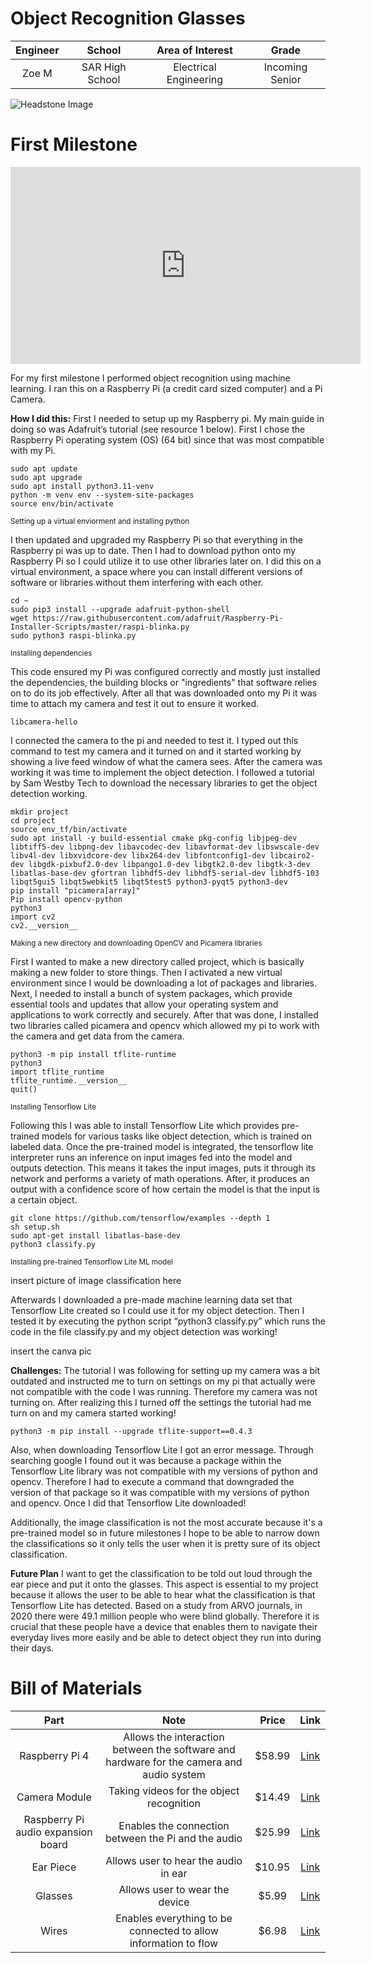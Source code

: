 # Object Recognition Glasses
<!--- Replace this text with a brief description (2-3 sentences) of your project. This description should draw the reader in and make them interested in what you've built. You can include what the biggest challenges, takeaways, and triumphs from completing the project were. As you complete your portfolio, remember your audience is less familiar than you are with all that your project entails!

You should comment out all portions of your portfolio that you have not completed yet, as well as any instructions:
```HTML 
<!--- This is an HTML comment in Markdown -->
<!--- Anything between these symbols will not render on the published site 
```
-->
| **Engineer** | **School** | **Area of Interest** | **Grade** |
|:--:|:--:|:--:|:--:|
| Zoe M | SAR High School | Electrical Engineering | Incoming Senior

<!--- **Replace the BlueStamp logo below with an image of yourself and your completed project. Follow the guide [here](https://tomcam.github.io/least-github-pages/adding-images-github-pages-site.html) if you need help.** -->

![Headstone Image](logo.svg)
  
<!--- # Final Milestone

**Don't forget to replace the text below with the embedding for your milestone video. Go to Youtube, click Share -> Embed, and copy and paste the code to replace what's below.**

<iframe width="560" height="315" src="https://www.youtube.com/embed/F7M7imOVGug" title="YouTube video player" frameborder="0" allow="accelerometer; autoplay; clipboard-write; encrypted-media; gyroscope; picture-in-picture; web-share" allowfullscreen></iframe>

For your final milestone, explain the outcome of your project. Key details to include are:
- What you've accomplished since your previous milestone
- What your biggest challenges and triumphs were at BSE
- A summary of key topics you learned about
- What you hope to learn in the future after everything you've learned at BSE



# Second Milestone

**Don't forget to replace the text below with the embedding for your milestone video. Go to Youtube, click Share -> Embed, and copy and paste the code to replace what's below.**

<iframe width="560" height="315" src="https://www.youtube.com/embed/y3VAmNlER5Y" title="YouTube video player" frameborder="0" allow="accelerometer; autoplay; clipboard-write; encrypted-media; gyroscope; picture-in-picture; web-share" allowfullscreen></iframe>

For your second milestone, explain what you've worked on since your previous milestone. You can highlight:
- Technical details of what you've accomplished and how they contribute to the final goal
- What has been surprising about the project so far
- Previous challenges you faced that you overcame
- What needs to be completed before your final milestone 
-->
# First Milestone

<!--- **Don't forget to replace the text below with the embedding for your milestone video. Go to Youtube, click Share -> Embed, and copy and paste the code to replace what's below.** -->

<iframe width="560" height="315" src="https://www.youtube.com/embed/O-T2S3FNzZ4?si=XUDs_auTNl4_j2Pt" title="YouTube video player" frameborder="0" allow="accelerometer; autoplay; clipboard-write; encrypted-media; gyroscope; picture-in-picture; web-share" referrerpolicy="strict-origin-when-cross-origin" allowfullscreen></iframe>

For my first milestone I performed object recognition using machine learning. I ran this on a Raspberry Pi (a credit card sized computer) and a Pi Camera. 

**How I did this:** 
First I needed to setup up my Raspberry pi. My main guide in doing so was Adafruit’s tutorial (see resource 1 below). First I chose the Raspberry Pi operating system (OS) (64 bit) since that was most compatible with my Pi. 

```shell
sudo apt update 
sudo apt upgrade
sudo apt install python3.11-venv
python -m venv env --system-site-packages
source env/bin/activate
```
<sub>Setting up a virtual enviorment and installing python</sub>

I then updated and upgraded my Raspberry Pi so that everything in the Raspberry pi was up to date. Then I had to download python onto my Raspberry Pi so I could utilize it to use other libraries later on. I did this on a virtual environment, a space where you can install different versions of software or libraries without them interfering with each other. 

```shell
cd ~
sudo pip3 install --upgrade adafruit-python-shell
wget https://raw.githubusercontent.com/adafruit/Raspberry-Pi-Installer-Scripts/master/raspi-blinka.py
sudo python3 raspi-blinka.py
```
<sub>Installing dependencies</sub>

This code ensured my Pi was configured correctly and mostly just installed the dependencies, the building blocks or "ingredients" that software relies on to do its job effectively. After all that was downloaded onto my Pi it was time to attach my camera and test it out to ensure it worked. 

```shell
libcamera-hello
```

I connected the camera to the pi and needed to test it. I typed out this command to test my camera and it turned on and it started working by showing a live feed window of what the camera sees. After the camera was working it was time to implement the object detection. I followed a tutorial by Sam Westby Tech to download the necessary libraries to get the object detection working.

```shell
mkdir project
cd project
source env_tf/bin/activate
sudo apt install -y build-essential cmake pkg-config libjpeg-dev libtiff5-dev libpng-dev libavcodec-dev libavformat-dev libswscale-dev libv4l-dev libxvidcore-dev libx264-dev libfontconfig1-dev libcairo2-dev libgdk-pixbuf2.0-dev libpango1.0-dev libgtk2.0-dev libgtk-3-dev libatlas-base-dev gfortran libhdf5-dev libhdf5-serial-dev libhdf5-103 libqt5gui5 libqt5webkit5 libqt5test5 python3-pyqt5 python3-dev
pip install "picamera[array]"
Pip install opencv-python
python3
import cv2
cv2.__version__
```
<sub>Making a new directory and downloading OpenCV and Picamera libraries</sub>

First I wanted to make a new directory called project, which is basically making a new folder to store things. Then I activated a new virtual environment since I would be downloading a lot of packages and libraries. Next, I needed to install a bunch of system packages, which provide essential tools and updates that allow your operating system and applications to work correctly and securely. After that was done, I installed two libraries called picamera and opencv which allowed my pi to work with the camera and get data from the camera. 

```shell
python3 -m pip install tflite-runtime
python3
import tflite_runtime
tflite_runtime.__version__
quit()
```
<sub>Installing Tensorflow Lite</sub>

Following this I was able to install Tensorflow Lite which provides pre-trained models for various tasks like object detection, which is trained on labeled data. Once the pre-trained model is integrated, the tensorflow lite interpreter runs an inference on input images fed into the model and outputs detection. This means it takes the input images, puts it through its network and performs a variety of math operations. After, it produces an output with a confidence score of how certain the model is that the input is a certain object. 

```shell
git clone https://github.com/tensorflow/examples --depth 1
sh setup.sh
sudo apt-get install libatlas-base-dev
python3 classify.py
```
<sub>Installing pre-trained Tensorflow Lite ML model</sub>

insert picture of image classification here

Afterwards I downloaded a pre-made machine learning data set that Tensorflow Lite created so I could use it for my object detection. Then I tested it by executing the python script “python3 classify.py” which runs the code in the file classify.py and my object detection was working!

insert the canva pic

**Challenges:**
The tutorial I was following for setting up my camera was a bit outdated and instructed me to turn on settings on my pi that actually were not compatible with the code I was running. Therefore my camera was not turning on. After realizing this I turned off the settings the tutorial had me turn on and my camera started working!

```shell
python3 -m pip install --upgrade tflite-support==0.4.3
```

Also, when downloading Tensorflow Lite I got an error message. Through searching google I found out it was because a package within the Tensorflow Lite library was not compatible with my versions of python and opencv. Therefore I had to execute a command that downgraded the version of that package so it was compatible with my versions of python and opencv. Once I did that Tensorflow Lite downloaded!

Additionally, the image classification is not the most accurate because it's a pre-trained model so in future milestones I hope to be able to narrow down the classifications so it only tells the user when it is pretty sure of its object classification. 

**Future Plan**
I want to get the classification to be told out loud through the ear piece and put it onto the glasses. This aspect is essential to my project because it allows the user to be able to hear what the classification is that Tensorflow Lite has detected. Based on a study from ARVO journals, in 2020 there were 49.1 million people who were blind globally. Therefore it is crucial that these people have a device that enables them to navigate their everyday lives more easily and be able to detect object they run into during their days. 

<!---
# Schematics 
Here's where you'll put images of your schematics. [Tinkercad](https://www.tinkercad.com/blog/official-guide-to-tinkercad-circuits) and [Fritzing](https://fritzing.org/learning/) are both great resoruces to create professional schematic diagrams, though BSE recommends Tinkercad becuase it can be done easily and for free in the browser. 

# Code
Here's where you'll put your code. The syntax below places it into a block of code. Follow the guide [here]([url](https://www.markdownguide.org/extended-syntax/)) to learn how to customize it to your project needs. 

```c++
void setup() {
  // put your setup code here, to run once:
  Serial.begin(9600);
  Serial.println("Hello World!");
}

void loop() {
  // put your main code here, to run repeatedly:

}
```
-->
# Bill of Materials
<!--- Here's where you'll list the parts in your project. To add more rows, just copy and paste the example rows below.
Don't forget to place the link of where to buy each component inside the quotation marks in the corresponding row after href =. Follow the guide [here]([url](https://www.markdownguide.org/extended-syntax/)) to learn how to customize this to your project needs. -->

| **Part** | **Note** | **Price** | **Link** |
|:--:|:--:|:--:|:--:|
| Raspberry Pi 4 | Allows the interaction between the software and hardware for the camera and audio system | $58.99 | <a href="https://www.amazon.com/dp/B0CMZST24Y?ref=cm_sw_r_cso_cp_apin_dp_Y63HAE5CHH0DGMEAV253_1&ref_=cm_sw_r_cso_cp_apin_dp_Y63HAE5CHH0DGMEAV253_1&social_share=cm_sw_r_cso_cp_apin_dp_Y63HAE5CHH0DGMEAV253_1&starsLeft=1"> Link </a> |
| Camera Module | Taking videos for the object recognition | $14.49 | <a href="https://www.amazon.com/dp/B01ER2SKFS?ref=cm_sw_r_cso_cp_apin_dp_1CTZAM6W55YVQMMQNVET&ref_=cm_sw_r_cso_cp_apin_dp_1CTZAM6W55YVQMMQNVET&social_share=cm_sw_r_cso_cp_apin_dp_1CTZAM6W55YVQMMQNVET&starsLeft=1"> Link </a> |
| Raspberry Pi audio expansion board | Enables the connection between the Pi and the audio | $25.99 | <a href="https://www.amazon.com/dp/B0D12M8D2T?ref=cm_sw_r_cso_cp_apin_dp_8G3N848P2VK3FW7TT4BB_1&ref_=cm_sw_r_cso_cp_apin_dp_8G3N848P2VK3FW7TT4BB_1&social_share=cm_sw_r_cso_cp_apin_dp_8G3N848P2VK3FW7TT4BB_1&starsLeft=1"> Link </a> |
| Ear Piece | Allows user to hear the audio in ear | $10.95 | <a href="https://www.amazon.com/dp/B07YZ6LLDH?ref=cm_sw_r_cso_cp_apin_dp_04A8H7YD6WEPZYG52YZK&ref_=cm_sw_r_cso_cp_apin_dp_04A8H7YD6WEPZYG52YZK&social_share=cm_sw_r_cso_cp_apin_dp_04A8H7YD6WEPZYG52YZK&starsLeft=1"> Link </a> |
| Glasses | Allows user to wear the device | $5.99 | <a href="https://www.amazon.com/dp/B0BSF4PL2Q?ref=cm_sw_r_cso_cp_apin_dp_9G1KS2KBDABJZ2GR6485&ref_=cm_sw_r_cso_cp_apin_dp_9G1KS2KBDABJZ2GR6485&social_share=cm_sw_r_cso_cp_apin_dp_9G1KS2KBDABJZ2GR6485&starsLeft=1"> Link </a> |
| Wires | Enables everything to be connected to allow information to flow | $6.98 | <a href="https://www.amazon.com/dp/B01EV70C78?ref=cm_sw_r_cso_cp_apin_dp_CCVPR26GTMPF9EXHBMFR&ref_=cm_sw_r_cso_cp_apin_dp_CCVPR26GTMPF9EXHBMFR&social_share=cm_sw_r_cso_cp_apin_dp_CCVPR26GTMPF9EXHBMFR&starsLeft=1"> Link </a> |

<!---# Other Resources/Examples
One of the best parts about Github is that you can view how other people set up their own work. Here are some past BSE portfolios that are awesome examples. You can view how they set up their portfolio, and you can view their index.md files to understand how they implemented different portfolio components.
- [Example 1](https://trashytuber.github.io/YimingJiaBlueStamp/)
- [Example 2](https://sviatil0.github.io/Sviatoslav_BSE/)
- [Example 3](https://arneshkumar.github.io/arneshbluestamp/)

To watch the BSE tutorial on how to create a portfolio, click here. -->
